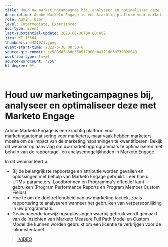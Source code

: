 ```yaml
---
title: Houd uw marketingcampagnes bij, analyseer en optimaliseer deze met Marketo Engage
description: Adobe Marketo Engage is een krachtig platform voor marketingautomatisering voor marketers, maar vaak hebben marketers moeite om de impact van de marketinginspanningen te kwantificeren. Bekijk dit webinar op aanvraag om uw marketingprogramma's te optimaliseren met behulp van de rapportage- en analysemogelijkheden in Marketo Engage. In dit webinar, zult u leren - Zeer belangrijke rapportering en attributie gebruiksgevallen en oplossingen gebruikend Marketo Engage. Leer hoe u UTMs-parameters, Loodbronnen en Programma's effectief kunt gebruiken (Program Performance Reports en Program Member Custom Fields).  Hoe te om de doeltreffendheid van uw marketing tactiek, zoals rapportering te analyseren wanneer het gebruiken van verpersoonlijking in uw programma's.   Geavanceerde toewijzingsoplossingen waarbij gebruik wordt gemaakt van de inzichten van Marketo Measure Full Path Model en Custom Model die kunnen worden gebruikt om een licentie te verkrijgen voor de inkomstentabel.
role: Admin, User
level: Intermediate, Experienced
doc-type: Event
last-substantial-update: 2023-06-30T00:00:00Z
jira: KT-13564
thumbnail: 3421021.jpeg
event-start-time: 2023-6-30 08:30-8
source-git-commit: ce580d05a3de350517960eba121dd5b739028643
workflow-type: tm+mt
source-wordcount: '256'
ht-degree: 0%

---
```



# Houd uw marketingcampagnes bij, analyseer en optimaliseer deze met Marketo Engage

Adobe Marketo Engage is een krachtig platform voor marketingautomatisering voor marketers, maar vaak hebben marketers moeite om de impact van de marketinginspanningen te kwantificeren. Bekijk dit webinar op aanvraag om uw marketingprogramma&#39;s te optimaliseren met behulp van de rapportage- en analysemogelijkheden in Marketo Engage.

In dit webinar leert u:

* Bij de belangrijkste rapportage en attributie worden gevallen en oplossingen met behulp van Marketo Engage gebruikt. Leer hoe u UTMs-parameters, Loodbronnen en Programma&#39;s effectief kunt gebruiken (Program Performance Reports en Program Member Custom Fields).
* Hoe te om de doeltreffendheid van uw marketing tactiek, zoals rapportering te analyseren wanneer het gebruiken van verpersoonlijking in uw programma&#39;s.
* Geavanceerde toewijzingsoplossingen waarbij gebruik wordt gemaakt van de inzichten van Marketo Measure Full Path Model en Custom Model die kunnen worden gebruikt om een licentie te verkrijgen voor de inkomstentabel.

>[!VIDEO](https://video.tv.adobe.com/v/3421021/?learn=on)
